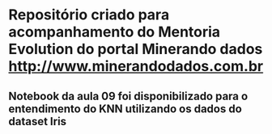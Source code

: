 # Repositório criado para acompanhamento do Mentoria Evolution do portal Minerando dados http://www.minerandodados.com.br
## Notebook da aula 09 foi disponibilizado para o entendimento do KNN utilizando os dados do dataset Iris
